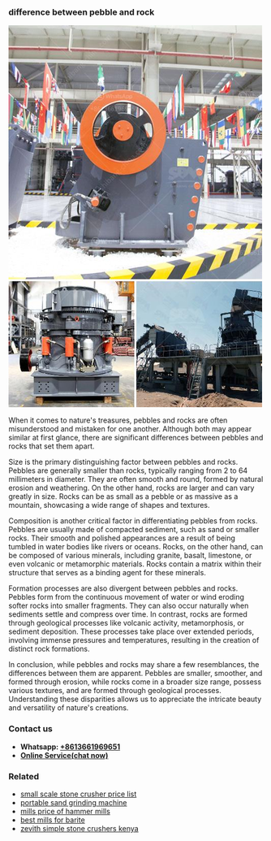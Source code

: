 <h3>difference between pebble and rock</h3><img src='1702953186.jpg' alt=''><p>When it comes to nature's treasures, pebbles and rocks are often misunderstood and mistaken for one another. Although both may appear similar at first glance, there are significant differences between pebbles and rocks that set them apart.</p><p>Size is the primary distinguishing factor between pebbles and rocks. Pebbles are generally smaller than rocks, typically ranging from 2 to 64 millimeters in diameter. They are often smooth and round, formed by natural erosion and weathering. On the other hand, rocks are larger and can vary greatly in size. Rocks can be as small as a pebble or as massive as a mountain, showcasing a wide range of shapes and textures.</p><p>Composition is another critical factor in differentiating pebbles from rocks. Pebbles are usually made of compacted sediment, such as sand or smaller rocks. Their smooth and polished appearances are a result of being tumbled in water bodies like rivers or oceans. Rocks, on the other hand, can be composed of various minerals, including granite, basalt, limestone, or even volcanic or metamorphic materials. Rocks contain a matrix within their structure that serves as a binding agent for these minerals.</p><p>Formation processes are also divergent between pebbles and rocks. Pebbles form from the continuous movement of water or wind eroding softer rocks into smaller fragments. They can also occur naturally when sediments settle and compress over time. In contrast, rocks are formed through geological processes like volcanic activity, metamorphosis, or sediment deposition. These processes take place over extended periods, involving immense pressures and temperatures, resulting in the creation of distinct rock formations.</p><p>In conclusion, while pebbles and rocks may share a few resemblances, the differences between them are apparent. Pebbles are smaller, smoother, and formed through erosion, while rocks come in a broader size range, possess various textures, and are formed through geological processes. Understanding these disparities allows us to appreciate the intricate beauty and versatility of nature's creations.</p><h3>Contact us</h3><ul><li><strong>Whatsapp:&nbsp;<a href="https://wa.me/8613661969651">+8613661969651</a></strong></li><li><a href="https://swt.shibang-china.com/?git&amp;zhl&amp;difference between pebble and rock"><strong>Online Service(chat now)</strong></a></li></ul><h3>Related</h3><ul><li><a href='small scale stone crusher price list.md'>small scale stone crusher price list</a></li><li><a href='portable sand grinding machine.md'>portable sand grinding machine</a></li><li><a href='mills price of hammer mills.md'>mills price of hammer mills</a></li><li><a href='best mills for barite.md'>best mills for barite</a></li><li><a href='zevith simple stone crushers kenya.md'>zevith simple stone crushers kenya</a></li></ul>